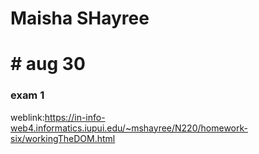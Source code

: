 # Maisha SHayree
# # aug 30
### exam 1
weblink:https://in-info-web4.informatics.iupui.edu/~mshayree/N220/homework-six/workingTheDOM.html
